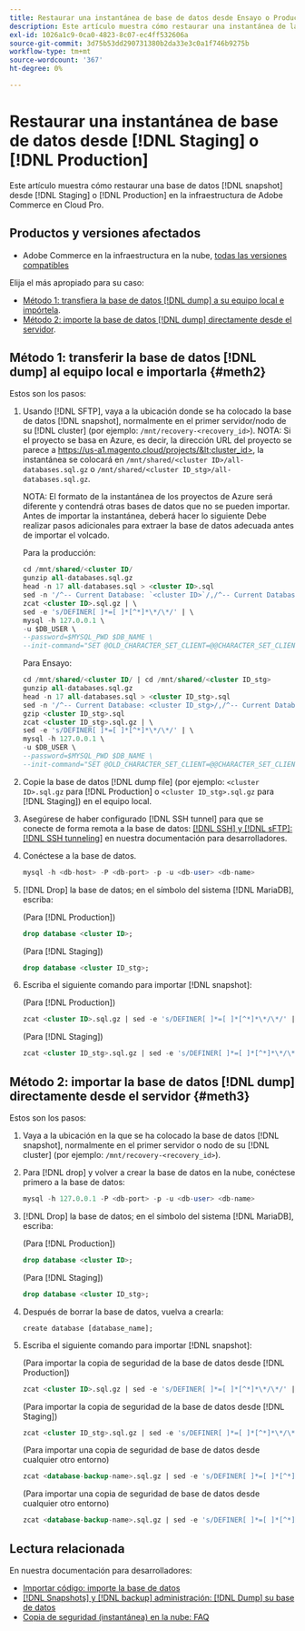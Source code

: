 ```yaml
---
title: Restaurar una instantánea de base de datos desde Ensayo o Producción
description: Este artículo muestra cómo restaurar una instantánea de la base de datos desde Ensayo o Producción en Adobe Commerce en la infraestructura en la nube.
exl-id: 1026a1c9-0ca0-4823-8c07-ec4ff532606a
source-git-commit: 3d75b53dd290731380b2da33e3c0a1f746b9275b
workflow-type: tm+mt
source-wordcount: '367'
ht-degree: 0%

---
```


# Restaurar una instantánea de base de datos desde [!DNL Staging] o [!DNL Production]

Este artículo muestra cómo restaurar una base de datos [!DNL snapshot] desde [!DNL Staging] o [!DNL Production] en la infraestructura de Adobe Commerce en Cloud Pro.

## Productos y versiones afectados

* Adobe Commerce en la infraestructura en la nube, [todas las versiones compatibles](https://magento.com/sites/default/files/magento-software-lifecycle-policy.pdf)

Elija el más apropiado para su caso:

* [Método 1: transfiera la base de datos [!DNL dump] a su equipo local e impórtela](#meth2).
* [Método 2: importe la base de datos [!DNL dump] directamente desde el servidor](#meth3).

## Método 1: transferir la base de datos [!DNL dump] al equipo local e importarla {#meth2}

Estos son los pasos:

1. Usando [!DNL SFTP], vaya a la ubicación donde se ha colocado la base de datos [!DNL snapshot], normalmente en el primer servidor/nodo de su [!DNL cluster] (por ejemplo: `/mnt/recovery-<recovery_id>`). NOTA: Si el proyecto se basa en Azure, es decir, la dirección URL del proyecto se parece a https://us-a1.magento.cloud/projects/&lt;cluster_id>, la instantánea se colocará en `/mnt/shared/<cluster ID>/all-databases.sql.gz` o `/mnt/shared/<cluster ID_stg>/all-databases.sql.gz`.

   NOTA: El formato de la instantánea de los proyectos de Azure será diferente y contendrá otras bases de datos que no se pueden importar. Antes de importar la instantánea, deberá hacer lo siguiente     Debe realizar pasos adicionales para extraer la base de datos adecuada antes de importar el volcado.

   Para la producción:

   ```sql
   cd /mnt/shared/<cluster ID/
   gunzip all-databases.sql.gz 
   head -n 17 all-databases.sql > <cluster ID>.sql 
   sed -n '/^-- Current Database: `<cluster ID>`/,/^-- Current Database: `/p' all-databases.sql >> <cluster ID>.sql gzip <cluster ID>.sql
   zcat <cluster ID>.sql.gz | \
   sed -e 's/DEFINER[ ]*=[ ]*[^*]*\*/\*/' | \
   mysql -h 127.0.0.1 \
   -u $DB_USER \
   --password=$MYSQL_PWD $DB_NAME \
   --init-command="SET @OLD_CHARACTER_SET_CLIENT=@@CHARACTER_SET_CLIENT ;SET @OLD_CHARACTER_SET_RESULTS=@@CHARACTER_SET_RESULTS ;SET @OLD_COLLATION_CONNECTION=@@COLLATION_CONNECTION ;SET NAMES utf8 ;SET @OLD_TIME_ZONE=@@TIME_ZONE ;SET TIME_ZONE='+00:00' ;SET @OLD_UNIQUE_CHECKS=@@UNIQUE_CHECKS, UNIQUE_CHECKS=0 ;SET @OLD_FOREIGN_KEY_CHECKS=@@FOREIGN_KEY_CHECKS, FOREIGN_KEY_CHECKS=0 ;SET @OLD_SQL_MODE=@@SQL_MODE, SQL_MODE='NO_AUTO_VALUE_ON_ZERO' ;SET @OLD_SQL_NOTES=@@SQL_NOTES, SQL_NOTES=0;"
   ```

   Para Ensayo:

   ```sql
   cd /mnt/shared/<cluster ID/ | cd /mnt/shared/<cluster ID_stg>
   gunzip all-databases.sql.gz 
   head -n 17 all-databases.sql > <cluster ID_stg>.sql
   sed -n '/^-- Current Database: <cluster ID_stg>/,/^-- Current Database: `/p' all-databases.sql >> <cluster ID_stg>.sql 
   gzip <cluster ID_stg>.sql  
   zcat <cluster ID_stg>.sql.gz | \
   sed -e 's/DEFINER[ ]*=[ ]*[^*]*\*/\*/' | \
   mysql -h 127.0.0.1 \
   -u $DB_USER \
   --password=$MYSQL_PWD $DB_NAME \
   --init-command="SET @OLD_CHARACTER_SET_CLIENT=@@CHARACTER_SET_CLIENT ;SET @OLD_CHARACTER_SET_RESULTS=@@CHARACTER_SET_RESULTS ;SET @OLD_COLLATION_CONNECTION=@@COLLATION_CONNECTION ;SET NAMES utf8 ;SET @OLD_TIME_ZONE=@@TIME_ZONE ;SET TIME_ZONE='+00:00' ;SET @OLD_UNIQUE_CHECKS=@@UNIQUE_CHECKS, UNIQUE_CHECKS=0 ;SET @OLD_FOREIGN_KEY_CHECKS=@@FOREIGN_KEY_CHECKS, FOREIGN_KEY_CHECKS=0 ;SET @OLD_SQL_MODE=@@SQL_MODE, SQL_MODE='NO_AUTO_VALUE_ON_ZERO' ;SET @OLD_SQL_NOTES=@@SQL_NOTES, SQL_NOTES=0;"
   ```

1. Copie la base de datos [!DNL dump file] (por ejemplo: `<cluster ID>.sql.gz` para [!DNL Production] o `<cluster ID_stg>.sql.gz` para [!DNL Staging]) en el equipo local.
1. Asegúrese de haber configurado [!DNL SSH tunnel] para que se conecte de forma remota a la base de datos: [[!DNL SSH] y [!DNL sFTP]: [!DNL SSH tunneling]](https://experienceleague.adobe.com/es/docs/commerce-cloud-service/user-guide/develop/secure-connections#env-start-tunn) en nuestra documentación para desarrolladores.
1. Conéctese a la base de datos.

   ```sql
   mysql -h <db-host> -P <db-port> -p -u <db-user> <db-name>
   ```

1. [!DNL Drop] la base de datos; en el símbolo del sistema [!DNL MariaDB], escriba:

   (Para [!DNL Production])

   ```sql
   drop database <cluster ID>;
   ```

   (Para [!DNL Staging])

   ```sql
   drop database <cluster ID_stg>;
   ```

1. Escriba el siguiente comando para importar [!DNL snapshot]:

   (Para [!DNL Production])

   ```sql
   zcat <cluster ID>.sql.gz | sed -e 's/DEFINER[ ]*=[ ]*[^*]*\*/\*/' | mysql -h 127.0.0.1 -P <db-port> -p -u   <db-user> <db-name>
   ```

   (Para [!DNL Staging])

   ```sql
   zcat <cluster ID_stg>.sql.gz | sed -e 's/DEFINER[ ]*=[ ]*[^*]*\*/\*/' | mysql -h 127.0.0.1 -P <db-port> -p -u   <db-user> <db-name>
   ```

## Método 2: importar la base de datos [!DNL dump] directamente desde el servidor {#meth3}

Estos son los pasos:

1. Vaya a la ubicación en la que se ha colocado la base de datos [!DNL snapshot], normalmente en el primer servidor o nodo de su [!DNL cluster] (por ejemplo: `/mnt/recovery-<recovery_id>`).
1. Para [!DNL drop] y volver a crear la base de datos en la nube, conéctese primero a la base de datos:

   ```sql
   mysql -h 127.0.0.1 -P <db-port> -p -u <db-user> <db-name>
   ```

1. [!DNL Drop] la base de datos; en el símbolo del sistema [!DNL MariaDB], escriba:

   (Para [!DNL Production])

   ```sql
   drop database <cluster ID>;
   ```

   (Para [!DNL Staging])

   ```sql
   drop database <cluster ID_stg>;
   ```

1. Después de borrar la base de datos, vuelva a crearla:

   ```mysql
   create database [database_name];
   ```

1. Escriba el siguiente comando para importar [!DNL snapshot]:

   (Para importar la copia de seguridad de la base de datos desde [!DNL Production])

   ```sql
   zcat <cluster ID>.sql.gz | sed -e 's/DEFINER[ ]*=[ ]*[^*]*\*/\*/' | mysql -h 127.0.0.1 -p -u <db-user> <db-name>
   ```

   (Para importar la copia de seguridad de la base de datos desde [!DNL Staging])

   ```sql
   zcat <cluster ID_stg>.sql.gz | sed -e 's/DEFINER[ ]*=[ ]*[^*]*\*/\*/' | mysql -h 127.0.0.1 -p -u <db-user> <db-name>
   ```

   (Para importar una copia de seguridad de base de datos desde cualquier otro entorno)

   ```sql
   zcat <database-backup-name>.sql.gz | sed -e 's/DEFINER[ ]*=[ ]*[^*]*\*/\*/' | mysql -h 127.0.0.1 -p -u <db-user> <db-name>
   ```

   (Para importar una copia de seguridad de base de datos desde cualquier otro entorno)

   ```sql
   zcat <database-backup-name>.sql.gz | sed -e 's/DEFINER[ ]*=[ ]*[^*]*\*/\*/' | mysql -h 127.0.0.1 -p -u <db-user> <db-name>
   ```

## Lectura relacionada

En nuestra documentación para desarrolladores:

* [Importar código: importe la base de datos](https://experienceleague.adobe.com/es/docs/commerce-cloud-service/user-guide/develop/deploy/staging-production)
* [[!DNL Snapshots] y [!DNL backup] administración: [!DNL Dump] su base de datos](https://experienceleague.adobe.com/es/docs/commerce-cloud-service/user-guide/develop/storage/snapshots)
* [Copia de seguridad (instantánea) en la nube: FAQ](https://experienceleague.adobe.com/es/docs/commerce-knowledge-base/kb/faq/backup-snapshot-on-cloud-faq)
